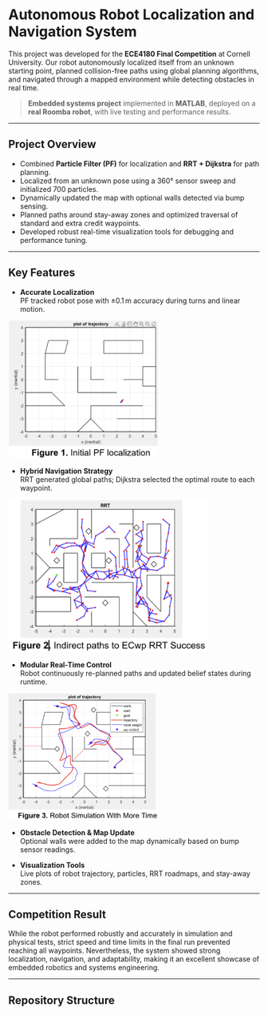 # Autonomous Robot Localization and Navigation System

This project was developed for the **ECE4180 Final Competition** at Cornell University. Our robot autonomously localized itself from an unknown starting point, planned collision-free paths using global planning algorithms, and navigated through a mapped environment while detecting obstacles in real time.

> **Embedded systems project** implemented in **MATLAB**, deployed on a **real Roomba robot**, with live testing and performance results.

---

## Project Overview

- Combined **Particle Filter (PF)** for localization and **RRT + Dijkstra** for path planning.
- Localized from an unknown pose using a 360° sensor sweep and initialized 700 particles.
- Dynamically updated the map with optional walls detected via bump sensing.
- Planned paths around stay-away zones and optimized traversal of standard and extra credit waypoints.
- Developed robust real-time visualization tools for debugging and performance tuning.

---

## Key Features

- **Accurate Localization**  
  PF tracked robot pose with ±0.1 m accuracy during turns and linear motion.

<img src="img/initialPF.png" alt="Simulation Run" width="300"/>

- **Hybrid Navigation Strategy**  
  RRT generated global paths; Dijkstra selected the optimal route to each waypoint.

<img src="img/RRT.png" alt="Simulation Run" width="400"/>

- **Modular Real-Time Control**  
  Robot continuously re-planned paths and updated belief states during runtime.

<img src="img/path.png" alt="Simulation Run" width="300"/>

- **Obstacle Detection & Map Update**  
  Optional walls were added to the map dynamically based on bump sensor readings.

- **Visualization Tools**  
  Live plots of robot trajectory, particles, RRT roadmaps, and stay-away zones.

---

## Competition Result

While the robot performed robustly and accurately in simulation and physical tests, strict speed and time limits in the final run prevented reaching all waypoints. Nevertheless, the system showed strong localization, navigation, and adaptability, making it an excellent showcase of embedded robotics and systems engineering.

---

## Repository Structure 

